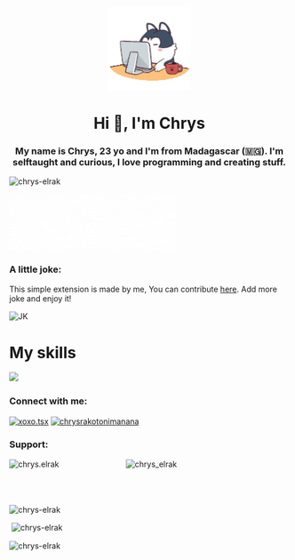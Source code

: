 <p  align="center" >
    <img src="angry.gif" width="150">
</p>

<h1 align="center">Hi 👋, I'm Chrys</h1>
<h3 align="center">My name is Chrys, 23 yo and I'm from Madagascar (🇲🇬). I'm selftaught and curious, I love programming and creating stuff.</h3>

<p align="left"> <img src="https://komarev.com/ghpvc/?username=chrys-elrak&label=Profile%20views&color=0e75b6&style=flat" alt="chrys-elrak" /> </p>
<p>
    <a href="https://chrys-rakk.web.app/" target="_blank">
    <img src="chrys.gif" atl="My website">
    </a>
</p>
<h3 align="left">A little joke:</h3>
<p>This simple extension is made by me, You can contribute <a href="https://github.com/chrys-elrak/readmy-jokes">here</a>. Add more joke and enjoy it!
<p><img width="500" height="500" align="center" src="https://readmy-jokes.chrysrakk.workers.dev/?jokeType=JK" alt="JK" /></p>
<h1>My skills</h1>
<p>
<img src="https://skillicons.dev/icons?i=angular,nestjs,py,mongodb,deno,docker,rust,tailwind,symfony,cs,bash,react,ts,nodejs,vue,firebase,linux,flutter" />
</p>

<h3 align="left">Connect with me:</h3>
<p align="left">
<a href="https://fb.com/xoxo.tsx" target="blank"><img align="center" src="https://raw.githubusercontent.com/rahuldkjain/github-profile-readme-generator/master/src/images/icons/Social/facebook.svg" alt="xoxo.tsx" height="30" width="40" /></a>
<a href="https://instagram.com/chrysrakotonimanana" target="blank"><img align="center" src="https://raw.githubusercontent.com/rahuldkjain/github-profile-readme-generator/master/src/images/icons/Social/instagram.svg" alt="chrysrakotonimanana" height="30" width="40" /></a>
</p>

<h3 align="left">Support:</h3>
<p><a href="https://www.buymeacoffee.com/chrys.elrak"> <img align="left" src="https://cdn.buymeacoffee.com/buttons/v2/default-yellow.png" height="50" width="210" alt="chrys.elrak" /></a><a href="https://ko-fi.com/chrys_elrak"> <img align="left" src="https://cdn.ko-fi.com/cdn/kofi3.png?v=3" height="50" width="210" alt="chrys_elrak" /></a></p><br><br>
<br><br>
<p><img src="https://github-readme-stats.vercel.app/api/top-langs?username=chrys-elrak&show_icons=true&locale=en&layout=compact" alt="chrys-elrak" /></p>

<p>&nbsp;<img align="center" src="https://github-readme-stats.vercel.app/api?username=chrys-elrak&show_icons=true&locale=en" alt="chrys-elrak" /></p>

<p><img align="center" src="https://github-readme-streak-stats.herokuapp.com/?user=chrys-elrak&" alt="chrys-elrak" /></p>




